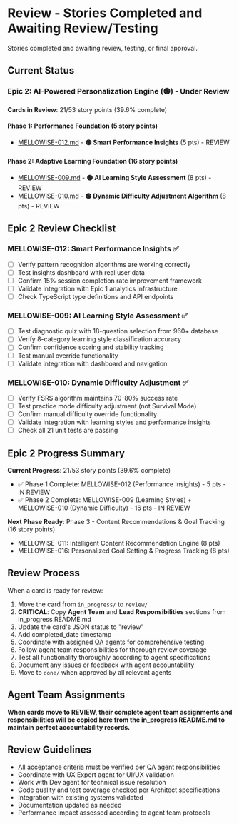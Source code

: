 # Review - Stories Completed and Awaiting Review/Testing

Stories completed and awaiting review, testing, or final approval.

## Current Status

### Epic 2: AI-Powered Personalization Engine (🟢) - Under Review

**Cards in Review**: 21/53 story points (39.6% complete)

#### Phase 1: Performance Foundation (5 story points)
- [MELLOWISE-012.md](./MELLOWISE-012.md) - **🟢 Smart Performance Insights** (5 pts) - REVIEW

#### Phase 2: Adaptive Learning Foundation (16 story points)
- [MELLOWISE-009.md](./MELLOWISE-009.md) - **🟢 AI Learning Style Assessment** (8 pts) - REVIEW
- [MELLOWISE-010.md](./MELLOWISE-010.md) - **🟢 Dynamic Difficulty Adjustment Algorithm** (8 pts) - REVIEW

## Epic 2 Review Checklist

### MELLOWISE-012: Smart Performance Insights ✅
- [ ] Verify pattern recognition algorithms are working correctly
- [ ] Test insights dashboard with real user data
- [ ] Confirm 15% session completion rate improvement framework
- [ ] Validate integration with Epic 1 analytics infrastructure
- [ ] Check TypeScript type definitions and API endpoints

### MELLOWISE-009: AI Learning Style Assessment ✅
- [ ] Test diagnostic quiz with 18-question selection from 960+ database
- [ ] Verify 8-category learning style classification accuracy
- [ ] Confirm confidence scoring and stability tracking
- [ ] Test manual override functionality
- [ ] Validate integration with dashboard and navigation

### MELLOWISE-010: Dynamic Difficulty Adjustment ✅
- [ ] Verify FSRS algorithm maintains 70-80% success rate
- [ ] Test practice mode difficulty adjustment (not Survival Mode)
- [ ] Confirm manual difficulty override functionality
- [ ] Validate integration with learning styles and performance insights
- [ ] Check all 21 unit tests are passing

## Epic 2 Progress Summary

**Current Progress**: 21/53 story points (39.6% complete)
- ✅ Phase 1 Complete: MELLOWISE-012 (Performance Insights) - 5 pts - IN REVIEW
- ✅ Phase 2 Complete: MELLOWISE-009 (Learning Styles) + MELLOWISE-010 (Dynamic Difficulty) - 16 pts - IN REVIEW

**Next Phase Ready**: Phase 3 - Content Recommendations & Goal Tracking (16 story points)
- MELLOWISE-011: Intelligent Content Recommendation Engine (8 pts)
- MELLOWISE-016: Personalized Goal Setting & Progress Tracking (8 pts)

## Review Process

When a card is ready for review:

1. Move the card from `in_progress/` to `review/`
2. **CRITICAL**: Copy **Agent Team** and **Lead Responsibilities** sections from in_progress README.md
3. Update the card's JSON status to "review"
4. Add completed_date timestamp
5. Coordinate with assigned QA agents for comprehensive testing
6. Follow agent team responsibilities for thorough review coverage
7. Test all functionality thoroughly according to agent specifications
8. Document any issues or feedback with agent accountability
9. Move to `done/` when approved by all relevant agents

## Agent Team Assignments

**When cards move to REVIEW, their complete agent team assignments and responsibilities will be copied here from the in_progress README.md to maintain perfect accountability records.**

## Review Guidelines

- All acceptance criteria must be verified per QA agent responsibilities
- Coordinate with UX Expert agent for UI/UX validation
- Work with Dev agent for technical issue resolution
- Code quality and test coverage checked per Architect specifications
- Integration with existing systems validated
- Documentation updated as needed
- Performance impact assessed according to agent team protocols